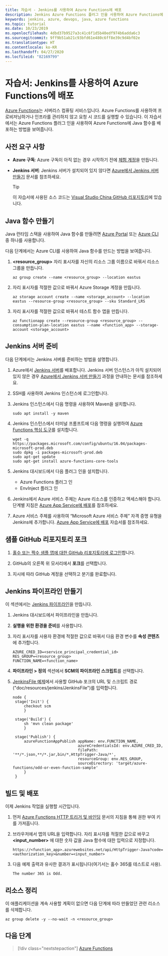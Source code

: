 ```yaml
---
title: 자습서 - Jenkins를 사용하여 Azure Functions에 배포
description: Jenkins Azure Functions 플러그 인을 사용하여 Azure Functions에 배포하는 방법 알아보기
keywords: jenkins, azure, devops, java, azure functions
ms.topic: tutorial
ms.date: 10/23/2019
ms.openlocfilehash: 4dbd37b9527a3c41c6f1d5b40edf974b6adda6c3
ms.sourcegitcommit: 9ff9b51ab21c93bfd61e480c6ff8e39c9d4bf02e
ms.translationtype: HT
ms.contentlocale: ko-KR
ms.lasthandoff: 04/27/2020
ms.locfileid: "82169799"
---
```

# <a name="tutorial-deploy-to-azure-functions-using-jenkins"></a>자습서: Jenkins를 사용하여 Azure Functions에 배포

[Azure Functions](/azure/azure-functions/)는 서버리스 컴퓨팅 서비스입니다. Azure Functions를 사용하여 프로비저닝하거나 인프라를 관리하지 않고 요청 시 코드를 실행할 수 있습니다. 이 자습서에서는 Azure Functions 플러그 인을 사용하여 Azure Functions에 Java 함수를 배포하는 방법을 보여줍니다.

## <a name="prerequisites"></a>사전 요구 사항

- **Azure 구독**: Azure 구독이 아직 없는 경우 시작하기 전에 [체험 계정](https://azure.microsoft.com/free/?ref=microsoft.com&utm_source=microsoft.com&utm_medium=docs&utm_campaign=visualstudio)을 만듭니다.
- **Jenkins 서버**: Jenkins 서버가 설치되어 있지 않다면 [Azure에서 Jenkins 서버 만들기](./configure-on-linux-vm.md) 문서를 참조하세요.

  > [!TIP]
  > 이 자습서에 사용된 소스 코드는 [Visual Studio China GitHub 리포지토리](https://github.com/VSChina/odd-or-even-function/blob/master/src/main/java/com/microsoft/azure/Function.java)에 있습니다.

## <a name="create-a-java-function"></a>Java 함수 만들기

Java 런타임 스택을 사용하여 Java 함수를 만들려면 [Azure Portal](https://portal.azure.com) 또는 [Azure CLI](/cli/azure/?view=azure-cli-latest) 중 하나를 사용합니다.

다음 단계에서는 Azure CLI를 사용하여 Java 함수를 만드는 방법을 보여줍니다.

1. **&lt;resource_group>** 자리 표시자를 자신의 리소스 그룹 이름으로 바꿔서 리소스 그룹을 만듭니다.

    ```azurecli
    az group create --name <resource_group> --location eastus
    ```

1. 자리 표시자를 적절한 값으로 바꿔서 Azure Storage 계정을 만듭니다.
 
    ```azurecli
    az storage account create --name <storage_account> --location eastus --resource-group <resource_group> --sku Standard_LRS    
    ```

1. 자리 표시자를 적절한 값으로 바꿔서 테스트 함수 앱을 만듭니다.

    ```azurecli
    az functionapp create --resource-group <resource_group> --consumption-plan-location eastus --name <function_app> --storage-account <storage_account>
    ```

## <a name="prepare-jenkins-server"></a>Jenkins 서버 준비

다음 단계에서는 Jenkins 서버를 준비하는 방법을 설명합니다.

1. Azure에서 [Jenkins 서버](https://aka.ms/jenkins-on-azure)를 배포합니다. Jenkins 서버 인스턴스가 아직 설치되어 있지 않은 경우 [Azure에서 Jenkins 서버 만들기](./configure-on-linux-vm.md) 과정을 안내하는 문서를 참조하세요.

1. SSH를 사용하여 Jenkins 인스턴스에 로그인합니다.

1. Jenkins 인스턴스에서 다음 명령을 사용하여 Maven을 설치합니다.

    ```terminal
    sudo apt install -y maven
    ```

1. Jenkins 인스턴스에서 터미널 프롬프트에 다음 명령을 실행하여 [Azure Functions 핵심 도구](/azure/azure-functions/functions-run-local)를 설치합니다.

    ```terminal
    wget -q https://packages.microsoft.com/config/ubuntu/16.04/packages-microsoft-prod.deb
    sudo dpkg -i packages-microsoft-prod.deb
    sudo apt-get update
    sudo apt-get install azure-functions-core-tools
    ```

1. Jenkins 대시보드에서 다음 플러그 인을 설치합니다.

    - Azure Functions 플러그 인
    - EnvInject 플러그 인

1. Jenkins에서 Azure 서비스 주체는 Azure 리소스를 인증하고 액세스해야 합니다. 단계별 지침은 [Azure App Service에 배포](./deploy-from-github-to-azure-app-service.md)를 참조하세요.

1. Azure 서비스 주체를 사용하여 “Microsoft Azure 서비스 주체” 자격 증명 유형을 Jenkins에 추가합니다. [Azure App Service에 배포](./deploy-from-github-to-azure-app-service.md#add-service-principal-to-jenkins) 자습서를 참조하세요.

## <a name="fork-the-sample-github-repo"></a>샘플 GitHub 리포지토리 포크

1. [홀수 또는 짝수 샘플 앱에 대한 GitHub 리포지토리에 로그인](https://github.com/VSChina/odd-or-even-function.git)합니다.

1. GitHub의 오른쪽 위 모서리에서 **포크**를 선택합니다.

1. 지시에 따라 GitHub 계정을 선택하고 분기를 완료합니다.

## <a name="create-a-jenkins-pipeline"></a>Jenkins 파이프라인 만들기

이 섹션에서는 [Jenkins 파이프라인](https://jenkins.io/doc/book/pipeline/)을 만듭니다.

1. Jenkins 대시보드에서 파이프라인을 만듭니다.

1. **실행을 위한 환경을 준비**를 사용합니다.

1. 자리 표시자를 사용자 환경에 적절한 값으로 바꿔서 다음 환경 변수를 **속성 콘텐츠**에 추가합니다.

    ```
    AZURE_CRED_ID=<service_principal_credential_id>
    RES_GROUP=<resource_group>
    FUNCTION_NAME=<function_name>
    ```
    
1. **파이프라인 > 정의** 섹션에서 **SCM의 파이프라인 스크립트**를 선택합니다.

1. [JenkinsFile 예제](https://github.com/VSChina/odd-or-even-function/blob/master/doc/resources/jenkins/JenkinsFile)에서 사용할 GitHub 포크의 URL 및 스크립트 경로("doc/resources/jenkins/JenkinsFile")를 입력합니다.

   ```
   node {
    stage('Init') {
        checkout scm
        }

    stage('Build') {
        sh 'mvn clean package'
        }

    stage('Publish') {
        azureFunctionAppPublish appName: env.FUNCTION_NAME, 
                                azureCredentialsId: env.AZURE_CRED_ID, 
                                filePath: '**/*.json,**/*.jar,bin/*,HttpTrigger-Java/*', 
                                resourceGroup: env.RES_GROUP, 
                                sourceDirectory: 'target/azure-functions/odd-or-even-function-sample'
        }
    }
    ```

## <a name="build-and-deploy"></a>빌드 및 배포

이제 Jenkins 작업을 실행할 시간입니다.

1. 먼저 [Azure Functions HTTP 트리거 및 바인딩](/azure/azure-functions/functions-bindings-http-webhook-trigger#authorization-keys) 문서의 지침을 통해 권한 부여 키를 가져옵니다.

1. 브라우저에서 앱의 URL을 입력합니다. 자리 표시자를 적절한 값으로 바꾸고 **&lt;input_number>** 에 대한 숫자 값을 Java 함수에 대한 입력으로 지정합니다.

    ```
    https://<function_app>.azurewebsites.net/api/HttpTrigger-Java?code=<authorization_key>&number=<input_number>
    ```
1. 다음 예제 출력과 유사한 결과가 표시됩니다(여기서는 홀수 365를 테스트로 사용).

    ```output
    The number 365 is Odd.
    ```

## <a name="clean-up-resources"></a>리소스 정리

이 애플리케이션을 계속 사용할 계획이 없으면 다음 단계에 따라 만들었던 관련 리소스를 삭제합니다.

```azurecli
az group delete -y --no-wait -n <resource_group>
```

## <a name="next-steps"></a>다음 단계

> [!div class="nextstepaction"]
> [Azure Functions](/azure/azure-functions/)